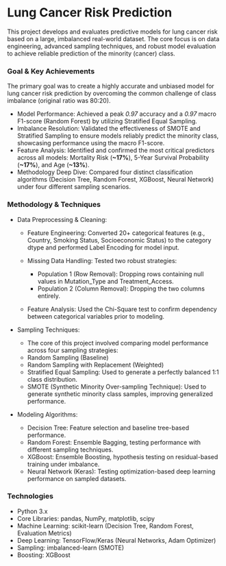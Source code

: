 # Lung Cancer Risk Prediction

This project develops and evaluates predictive models for lung cancer risk based on a large, imbalanced real-world dataset. 
The core focus is on data engineering, advanced sampling techniques, and robust model evaluation to achieve reliable prediction of the minority (cancer) class.

### Goal & Key Achievements

The primary goal was to create a highly accurate and unbiased model for lung cancer risk prediction by overcoming the common challenge of class imbalance (original ratio was 80:20).

- Model Performance: Achieved a peak *0.97* accuracy and a *0.97* macro F1-score (Random Forest) by utilizing Stratified Equal Sampling.
- Imbalance Resolution: Validated the effectiveness of SMOTE and Stratified Sampling to ensure models reliably predict the minority class, showcasing performance using the macro F1-score.
- Feature Analysis: Identified and confirmed the most critical predictors across all models: Mortality Risk (**~17%**), 5-Year Survival Probability (**~17%**), and Age (**~13%**).
- Methodology Deep Dive: Compared four distinct classification algorithms (Decision Tree, Random Forest, XGBoost, Neural Network) under four different sampling scenarios.

### Methodology & Techniques

- Data Preprocessing & Cleaning:
    -  Feature Engineering: Converted 20+ categorical features (e.g., Country, Smoking Status, Socioeconomic Status) to the category dtype and performed Label Encoding for model input.
    -  Missing Data Handling: Tested two robust strategies:
        - Population 1 (Row Removal): Dropping rows containing null values in Mutation_Type and Treatment_Access.
        - Population 2 (Column Removal): Dropping the two columns entirely.
     
    - Feature Analysis: Used the Chi-Square test to confirm dependency between categorical variables prior to modeling.

- Sampling Techniques:
  - The core of this project involved comparing model performance across four sampling strategies:
  - Random Sampling (Baseline)
  - Random Sampling with Replacement (Weighted)
  - Stratified Equal Sampling: Used to generate a perfectly balanced 1:1 class distribution.
  - SMOTE (Synthetic Minority Over-sampling Technique): Used to generate synthetic minority class samples, improving generalized performance.

- Modeling Algorithms:
  - Decision Tree:	Feature selection and baseline tree-based performance.
  - Random Forest:	Ensemble Bagging, testing performance with different sampling techniques.
  - XGBoost:	Ensemble Boosting, hypothesis testing on residual-based training under imbalance.
  - Neural Network (Keras):	Testing optimization-based deep learning performance on sampled datasets.

### Technologies
 - Python 3.x
 - Core Libraries: pandas, NumPy, matplotlib, scipy
 - Machine Learning: scikit-learn (Decision Tree, Random Forest, Evaluation Metrics)
 - Deep Learning: TensorFlow/Keras (Neural Networks, Adam Optimizer)
 - Sampling: imbalanced-learn (SMOTE)
 - Boosting: XGBoost
